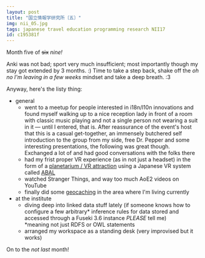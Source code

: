 ```yaml
---
layout: post
title: "国立情報学研究所〔五〕"
img: nii_05.jpg
tags: japanese travel education programming research NII17
id: c195381f
---
```


Month five of <s>six</s> *nine!*

Anki was not bad; sport very much insufficient; most importantly though my stay got extended by 3 months. :) Time to take a step back, shake off the *oh no I'm leaving in a few weeks* mindset and take a deep breath. :3

Anyway, here's the listy thing:

* general
    * went to a meetup for people interested in i18n/l10n innovations and found myself walking up to a nice reception lady in front of a room with classic music playing and not a single person not wearing a suit in it — until I entered, that is. After reassurance of the event's host that this is a casual get-together, an immensely butchered self introduction to the group from my side, free Dr. Pepper and some interesting presentations, the following <!-- mixlang:懇親会:informal get-together (in this context the informal part at a bar after the formal presentation part of the event) --> was great though. Exchanged a lot of <!-- mixlang:名刺:business cards --> and had good conversations with the folks there
    * had my frist proper VR experience (as in not just a headset) in the form of a [planetarium / VR attraction](http://megastarjourney.com/about.html) using a Japanese VR system called [ABAL](https://www.abal.jp/)
    * watched Stranger Things, <!-- mixlang:ちはやふる -結び-:the 3rd Chihayafuru movie --> and way too much AoE2 videos on YouTube
    * finally did some [geocaching](static/img/blog/nii_add_07.jpg) in the area where I'm living currently
* at the institute
    * diving deep into linked data stuff lately (if someone knows how to configure a few arbitrary\* inference rules for data stored and accessed through a Fuseki 3.6 instance *PLEASE* tell me)<br>\*meaning not just RDFS or OWL statements
    * arranged my workspace as a standing desk (very improvised but it works)

On to the *not last* month!